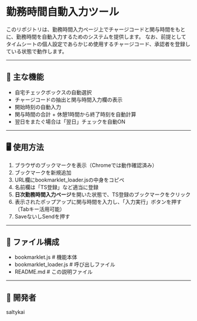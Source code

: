 # 勤務時間自動入力ツール

このリポジトリは、勤務時間入力ページ上でチャージコードと関与時間をもとに、勤務時間を自動入力するためのシステムを提供します。
なお、前提としてタイムシートの個人設定であらかじめ使用するチャージコード、承認者を登録している状態で動作します。

---

## 🔧 主な機能

- 自宅チェックボックスの自動選択
- チャージコードの抽出と関与時間入力欄の表示
- 開始時刻の自動入力
- 関与時間の合計 + 休憩1時間から終了時刻を自動計算
- 翌日をまたぐ場合は「翌日」チェックを自動ON

---

## 🖥️ 使用方法

1. ブラウザのブックマークを表示（Chromeでは動作確認済み）
2. ブックマークを新規追加
3. URL欄にbookmarklet_loader.jsの中身をコピペ
4. 名前欄は「TS登録」など適当に登録
5. **日次勤務時間入力ページ**を開いた状態で、TS登録のブックマークをクリック
6. 表示されたポップアップに関与時間を入力し、「入力実行」ボタンを押す（Tabキー活用可能）
7. SaveないしSendを押す

---

## 📁 ファイル構成
- bookmarklet.js         # 機能本体
- bookmarklet_loader.js  # 呼び出しファイル
- README.md              # この説明ファイル

---

## 👤 開発者
saltykai
